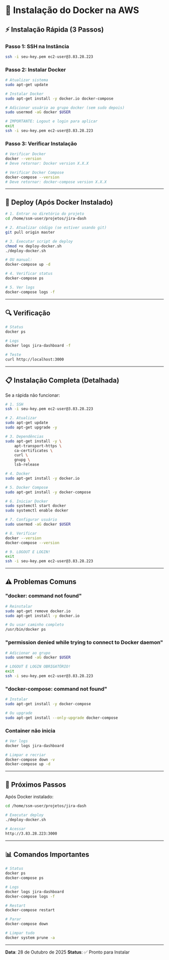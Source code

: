 # 🐳 Instalação do Docker na AWS

## ⚡ Instalação Rápida (3 Passos)

### Passo 1: SSH na Instância

```bash
ssh -i seu-key.pem ec2-user@3.83.28.223
```

### Passo 2: Instalar Docker

```bash
# Atualizar sistema
sudo apt-get update

# Instalar Docker
sudo apt-get install -y docker.io docker-compose

# Adicionar usuário ao grupo docker (sem sudo depois)
sudo usermod -aG docker $USER

# IMPORTANTE: Logout e login para aplicar
exit
ssh -i seu-key.pem ec2-user@3.83.28.223
```

### Passo 3: Verificar Instalação

```bash
# Verificar Docker
docker --version
# Deve retornar: Docker version X.X.X

# Verificar Docker Compose
docker-compose --version
# Deve retornar: docker-compose version X.X.X
```

---

## 🚀 Deploy (Após Docker Instalado)

```bash
# 1. Entrar no diretório do projeto
cd /home/ssm-user/projetos/jira-dash

# 2. Atualizar código (se estiver usando git)
git pull origin master

# 3. Executar script de deploy
chmod +x deploy-docker.sh
./deploy-docker.sh

# OU manual:
docker-compose up -d

# 4. Verificar status
docker-compose ps

# 5. Ver logs
docker-compose logs -f
```

---

## 🔍 Verificação

```bash
# Status
docker ps

# Logs
docker logs jira-dashboard -f

# Teste
curl http://localhost:3000
```

---

## 📋 Instalação Completa (Detalhada)

Se a rápida não funcionar:

```bash
# 1. SSH
ssh -i seu-key.pem ec2-user@3.83.28.223

# 2. Atualizar
sudo apt-get update
sudo apt-get upgrade -y

# 3. Dependências
sudo apt-get install -y \
    apt-transport-https \
    ca-certificates \
    curl \
    gnupg \
    lsb-release

# 4. Docker
sudo apt-get install -y docker.io

# 5. Docker Compose
sudo apt-get install -y docker-compose

# 6. Iniciar Docker
sudo systemctl start docker
sudo systemctl enable docker

# 7. Configurar usuário
sudo usermod -aG docker $USER

# 8. Verificar
docker --version
docker-compose --version

# 9. LOGOUT E LOGIN!
exit
ssh -i seu-key.pem ec2-user@3.83.28.223
```

---

## ⚠️ Problemas Comuns

### "docker: command not found"

```bash
# Reinstalar
sudo apt-get remove docker.io
sudo apt-get install -y docker.io

# Ou usar caminho completo
/usr/bin/docker ps
```

### "permission denied while trying to connect to Docker daemon"

```bash
# Adicionar ao grupo
sudo usermod -aG docker $USER

# LOGOUT E LOGIN OBRIGATÓRIO!
exit
ssh -i seu-key.pem ec2-user@3.83.28.223
```

### "docker-compose: command not found"

```bash
# Instalar
sudo apt-get install -y docker-compose

# Ou upgrade
sudo apt-get install --only-upgrade docker-compose
```

### Container não inicia

```bash
# Ver logs
docker logs jira-dashboard

# Limpar e recriar
docker-compose down -v
docker-compose up -d
```

---

## 🎯 Próximos Passos

Após Docker instalado:

```bash
cd /home/ssm-user/projetos/jira-dash

# Executar deploy
./deploy-docker.sh

# Acessar
http://3.83.28.223:3000
```

---

## 📊 Comandos Importantes

```bash
# Status
docker ps
docker-compose ps

# Logs
docker logs jira-dashboard
docker-compose logs -f

# Restart
docker-compose restart

# Parar
docker-compose down

# Limpar tudo
docker system prune -a
```

---

**Data**: 28 de Outubro de 2025
**Status**: ✅ Pronto para Instalar
